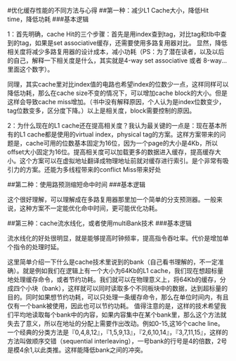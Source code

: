 #优化缓存性能的不同方法与心得
##第一种：减少L1 Cache大小，降低Hit time，降低功耗
###基本逻辑
<p> 1：首先明确，cache Hit的三个步骤：首先是用index查到tag，对比tag和tlb中查到的tag，如果是set associative缓存，还需要使用多路复用器对比。 显然，降低相关度将减少多路复用器的设计成本，减小功耗（PS：为了潜在读者，以及以后的自己，解释一下相关度是什么，其实就是4-way set associative 或者 8-way...里面这个数字）。</p>
<p>同理，其实cache里对比index值的电路也希望index的位数少一点，这样同样可以降低功耗，那么在cache size不变的情况下，可以增加cache block的大小。但是这样会导致cache miss增加。（书中没有解释原因，个人认为是index位数变少，tag位数变多，区分度下降。）以上是相关度，block需要控制的原因。</p>
<p>2：为什么现在的L1 cache还在提高相关度？我认为最关键的一点是：现在基本所有的L1 cache都是使用的virtual index，physical tag的方案。这样方案带来的问题是，cache可用的位数基本固定为16位，因为一个page的大小是4Kb，所以offset大小固定为16位。提高相关度可以加载更多的数据进入缓存，提高缓存大小。这个方案可以在虚拟地址翻译成物理地址前就对缓存进行索引。是个非常有吸引力的方案。还能为多线程带来的conflict Miss带来好处</p>
##第二种：使用路预测缩短命中时间
###基本逻辑
<p>这个很好理解，可以理解成在多路复用器那里加一个简单的分支预测器。一般来说，这种方案不一定能优化命中时间，更可能优化功耗。</p>
##第三种：cache流水线化，或者使用multiBank技术
###基本逻辑
<p> 流水线化的好处很明显，就是能够提高时钟频率，提高指令吞吐率。代价是增加单个指令的处理时延。  </p>
<p> 这里简单介绍一下什么是cache技术里说到的bank（自己看书理解的，不一定准确）。就是例如我们在逻辑上有一个大小为64Kb的L1 cache，我们现在想超标量地处理缓存命令，或者节约功耗。我们就可以在物理意义上，将64Kb的缓存，分成四个小块（bank），这样就可以同时读取多个不同板块中的数据，达到超标量的目的。同时如果想节约功耗，可以只处理一条缓存命令，那么在单位时间内，有且仅有一个bank被使用，因此也可以节约功耗。
值得注意的是，这样的技术希望我们平均地读取每个bank中的内容，如果内容集中在某个bank里，那么这个方法就失去了意义，所以在地址的分配上需要作出改动。例如0-15,这16个cache line。一个经典的分类方法是『0,4,8,12』，『1,5,9,13』，『2,6,10,14』，『3,7,11,15』，这样的方法叫做顺序交错（sequential interleaving），一号bank的行号是4的倍数，2号是模4余1,以此类推。这样能降低bank之间的冲突。  </p>
